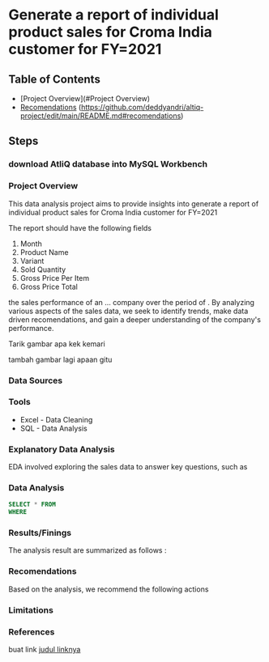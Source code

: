 # Generate a report of individual product sales for Croma India customer for FY=2021

## Table of Contents

- [Project Overview](#Project Overview)
- [Recomendations](https://github.com/deddyandri/altiq-project/edit/main/README.md#recomendations)
(https://github.com/deddyandri/altiq-project/edit/main/README.md#recomendations)
## Steps
### download AtliQ database into MySQL Workbench 

 

### Project Overview

This data analysis project aims to provide insights into generate a report of individual product sales for Croma India customer for FY=2021

The report should have the following fields
1. Month
2. Product Name
3. Variant
4. Sold Quantity
5. Gross Price Per Item
6. Gross Price Total

the sales performance of an ... company over the period of . By analyzing various aspects of the sales data, we seek to identify trends, make data driven recomendations, and gain a deeper understanding of the company's performance.

Tarik gambar apa kek kemari

tambah gambar lagi apaan gitu




### Data Sources


### Tools

- Excel - Data Cleaning
- SQL - Data Analysis



### Explanatory Data Analysis

EDA involved exploring the sales data to answer key questions, such as



### Data Analysis

``` sql
SELECT * FROM 
WHERE 
```

### Results/Finings

The analysis result are summarized as follows :



### Recomendations

Based on the analysis, we recommend the following actions


### Limitations


###  References

buat link
[judul linknya](https://microsoft.com)




